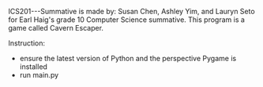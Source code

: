 ICS201---Summative is made by: Susan Chen, Ashley Yim, and Lauryn Seto for Earl Haig's grade 10 Computer Science summative.
This program is a game called Cavern Escaper. 

Instruction:
- ensure the latest version of Python and the perspective Pygame is installed
- run main.py